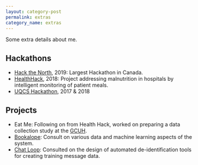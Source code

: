 ```yaml
---
layout: category-post
permalink: extras
category_name: extras
--- 
```

Some extra details about me.

## Hackathons
* [Hack the North](https://hackthenorth.com/), 2019: Largest Hackathon in Canada.
* [HealthHack](https://www.healthhack.com.au/), 2018: Project addressing malnutrition in hospitals by intelligent monitoring of patient meals.
* [UQCS Hackathon](https://uqcs.org/about/), 2017 & 2018

## Projects
* Eat Me: Following on from Health Hack, worked on preparing a data collection study at the [GCUH](https://www.goldcoast.health.qld.gov.au/hospitals-and-centres/gold-coast-university-hospital). 
* [Bookalope](https://bookalope.net/): Consult on various data and machine learning aspects of the system. 
* [Chat Loop](https://chatloop.org/): Consulted on the design of automated de-identification tools for creating training message data. 

